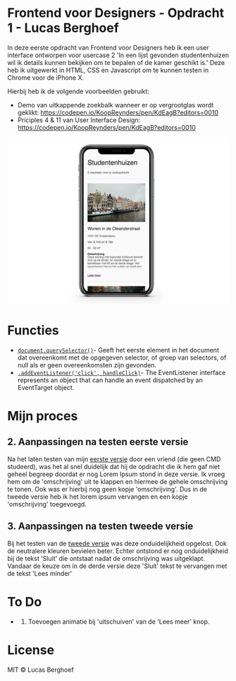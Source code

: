# Frontend voor Designers - Opdracht 1 - Lucas Berghoef

In deze eerste opdracht van Frontend voor Designers heb ik een user interface ontworpen
voor usercase 2 'In een lijst gevonden studentenhuizen wil ik details kunnen bekijken om te bepalen of de kamer geschikt is.'
Deze heb ik uitgewerkt in HTML, CSS en Javascript om te kunnen testen in Chrome voor de iPhone X.

Hierbij heb ik de volgende voorbeelden gebruikt:
* Demo van uitkappende zoekbalk wanneer er op vergrootglas wordt geklikt: https://codepen.io/KoopReynders/pen/KdEagB?editors=0010
* Priciples 4 & 11 van User Interface Design: https://codepen.io/KoopReynders/pen/KdEagB?editors=0010

![Voorvertoning van de studentenhuizen site](preview.png)

# Functies
* [`document.querySelector()`](https://developer.mozilla.org/nl/docs/Web/API/Document/querySelector)- Geeft het eerste element in het document dat overeenkomt met de opgegeven selector, of groep van selectors, of null als er geen overeenkomsten zijn gevonden.
* [`.addEventListener('click', handleClick)`](https://developer.mozilla.org/en-US/docs/Web/API/EventListener)- The EventListener interface represents an object that can handle an event dispatched by an EventTarget object.


# Mijn proces

## 2. Aanpassingen na testen eerste versie
Na het laten testen van mijn [eerste versie](https://github.com/lucasberghoef/Frontend-voor-Designers/tree/master/Opdracht%201/V1) door een vriend (die geen CMD studeerd), was het al snel duidelijk dat hij de opdracht die ik hem gaf niet geheel begreep doordat er nog Lorem Ipsum stond in deze versie. Ik vroeg hem om de 'omschrijving' uit te klappen en hiermee de gehele omschrijving te tonen. Ook was er hierbij nog geen kopje 'omschrijving'. Dus in de tweede versie heb ik het lorem ipsum vervangen en een kopje 'omschrijving' toegevoegd.

## 3. Aanpassingen na testen tweede versie
Bij het testen van de [tweede versie](https://github.com/lucasberghoef/Frontend-voor-Designers/tree/master/Opdracht%201/V2) was deze onduidelijkheid opgelost. Ook de neutralere kleuren bevielen beter. Echter ontstond er nog onduidelijkheid bij de tekst 'Sluit' die ontstaat nadat de omschrijving was uitgeklapt. Vandaar de keuze om in de derde versie deze 'Sluit' tekst te vervangen met de tekst 'Lees minder'


# To Do

* 1. Toevoegen animatie bij 'uitschuiven' van de 'Lees meer' knop.

# License

MIT © Lucas Berghoef

